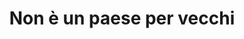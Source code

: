 ---
layout: post
title: Non è un paese per vecchi
director: Cohen brothers
year: 2007
cover: https://images.mubicdn.net/images/film/117/cache-47780-1559332906/image-w1280.jpg
imdb250: true
oscar: true
---